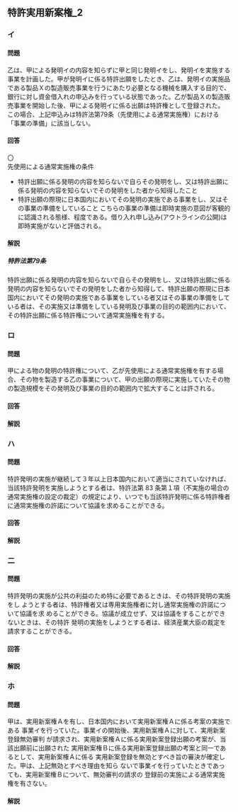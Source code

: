 ## 特許実用新案権_2

### イ

#### 問題
乙は、甲による発明イの内容を知らずに甲と同じ発明イをし、発明イを実施する事業を計画した。甲が発明イに係る特許出願をしたとき、乙は、発明イの実施品である製品Ｘの製造販売事業を行うにあたり必要となる機械を購入する目的で、銀行に対し資金借入れの申込みを行っている状態であった。乙が製品Ｘの製造販売事業を開始した後、甲による発明イに係る出願は特許権として登録された。
<br>
この場合、上記申込みは特許法第79条（先使用による通常実施権）における「事業の準備」に該当しない。

#### 回答
〇
<br>
先使用による通常実施権の条件
* 特許出願に係る発明の内容を知らないで自らその発明をし、又は特許出願に係る発明の内容を知らないでその発明をした者から知得したこと
* 特許出願の際現に日本国内においてその発明の実施である事業をし、又はその事業の準備をしていること
こちらの事業の準備は即時実施の意図が客観的に認識される態様、程度である。借り入れ申し込み(アウトラインの公開)は即時実施がないと評価される。

#### 解説

##### 特許法第79条
特許出願に係る発明の内容を知らないで自らその発明をし、又は特許出願に係る発明の内容を知らないでその発明をした者から知得して、特許出願の際現に日本国内においてその発明の実施である事業をしている者又はその事業の準備をしている者は、その実施又は準備をしている発明及び事業の目的の範囲内において、その特許出願に係る特許権について通常実施権を有する。

### ロ

#### 問題
甲による物の発明の特許権について、乙が先使用による通常実施権を有する場合、その物を製造する乙の事業について、甲の出願の際現に実施していたその物の製造規模をその発明及び事業の目的の範囲内で拡大することは許される。

#### 回答

#### 解説

### ハ

#### 問題
特許発明の実施が継続して３年以上日本国内において適当にされていなければ、当該特許発明を実施しようとする者は、特許法第 83 条第１項（不実施の場合の通常実施権の設定の裁定）の規定により、いつでも当該特許発明に係る特許権者に通常実施権の許諾について協議を求めることができる。

#### 回答

#### 解説



### 二

#### 問題
特許発明の実施が公共の利益のため特に必要であるときは、その特許発明の実施をし
ようとする者は、特許権者又は専用実施権者に対し通常実施権の許諾について協議を求
めることができる。協議が成立せず、又は協議をすることができないときは、その特許
発明の実施をしようとする者は、経済産業大臣の裁定を請求することができる。

#### 回答

#### 解説


### ホ

#### 問題
甲は、実用新案権Ａを有し、日本国内において実用新案権Ａに係る考案の実施である
事業イを行っていた。事業イの開始後、実用新案権Ａに対して、実用新案登録無効審判
が請求され、実用新案権Ａに係る実用新案登録出願の考案が、当該出願前に出願された
実用新案権Ｂに係る実用新案登録出願の考案と同一であるとして、実用新案権Ａに係る
実用新案登録を無効とすべき旨の審決が確定した。甲は、上記無効とすべき理由を知ら
ないで事業イを行っていたときであっても、実用新案権Ｂについて、無効審判の請求の
登録前の実施による通常実施権を有さない。

#### 解説
